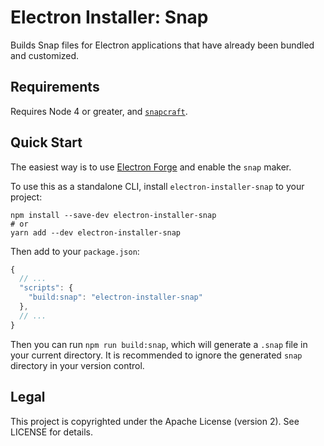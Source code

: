 # Electron Installer: Snap

Builds Snap files for Electron applications that have already been bundled and customized.

## Requirements

Requires Node 4 or greater, and [`snapcraft`](https://snapcraft.io).

## Quick Start

The easiest way is to use [Electron Forge](https://electronforge.io) and enable the `snap` maker.

To use this as a standalone CLI, install `electron-installer-snap` to your project:

```shell
npm install --save-dev electron-installer-snap
# or
yarn add --dev electron-installer-snap
```

Then add to your `package.json`:

```javascript
{
  // ...
  "scripts": {
    "build:snap": "electron-installer-snap"
  },
  // ...
}
```

Then you can run `npm run build:snap`, which will generate a `.snap` file in your current directory.
It is recommended to ignore the generated `snap` directory in your version control.

## Legal

This project is copyrighted under the Apache License (version 2). See LICENSE for details.
